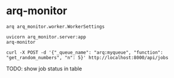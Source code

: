 # arq-monitor

```
arq arq_monitor.worker.WorkerSettings

uvicorn arq_monitor.server:app
arq-monitor
```

```
curl -X POST -d '{"_queue_name": "arq:myqueue", "function": "get_random_numbers", "n": 5}' http://localhost:8000/api/jobs
```


TODO:
    show job status in table